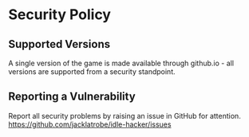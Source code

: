 # Security Policy

## Supported Versions

A single version of the game is made available through github.io - all versions are supported from a security standpoint.

## Reporting a Vulnerability

Report all security problems by raising an issue in GitHub for attention.
https://github.com/jacklatrobe/idle-hacker/issues
